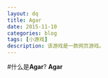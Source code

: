 ```yaml
---
layout: dq
title: Agar
date: 2015-11-10
categories: blog
tags: [小游戏]
description: 该游戏是一款网页游戏。
---
```

#什么是**Agar**?
**Agar**
